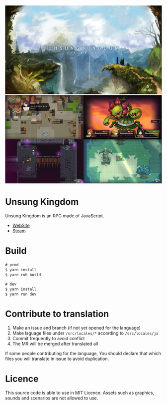 
![ScreenShot1](public/img/ss/title.png)
![ScreenShot2](public/img/ss/multiple.png)

# Unsung Kingdom

Unsung Kingdom is an RPG made of JavaScript.

- [WebSite](https://unsungkingdom.laineus.com/)
- [Steam](https://store.steampowered.com/app/1344790/Unsung_Kingdom/)

# Build

```
# prod
$ yarn install
$ yarn rub build
```

```
# dev
$ yarn install
$ yarn run dev
```

# Contribute to translation

1. Make an issue and branch (if not yet opened for the language)
2. Make laguage files under `/src/locales/*` according to `/src/locales/ja`
3. Commit frequently to avoid conflict
4. The MR will be merged after translated all

If some people contributing for the language,
You should declare that which files you will translate in issue to avoid duplication.

# Licence

This source code is able to use in MIT Licence.
Assets such as graphics, sounds and scenarios are not allowed to use.

